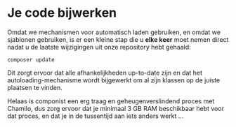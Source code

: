 # Je code bijwerken

Omdat we mechanismen voor automatisch laden gebruiken, en omdat we sjablonen gebruiken, is er een kleine stap die u **elke keer** moet nemen direct nadat u de laatste wijzigingen uit onze repository hebt gehaald:

```text
composer update
```

Dit zorgt ervoor dat alle afhankelijkheden up-to-date zijn en dat het autoloading-mechanisme wordt bijgewerkt om al zijn klassen op de juiste plaatsen te vinden.

Helaas is componist een erg traag en geheugenverslindend proces met Chamilo, dus zorg ervoor dat je minimaal 3 GB RAM beschikbaar hebt voor dat proces, en dat je in de tussentijd aan iets anders werkt ...
